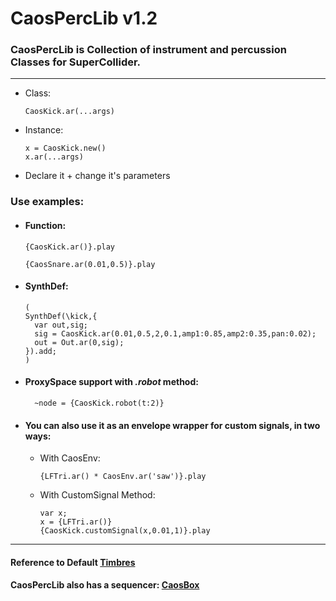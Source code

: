 # CaosPercLib v1.2

### CaosPercLib is Collection of instrument and percussion Classes for SuperCollider.
--------
 - Class:
    ```
    CaosKick.ar(...args)
    ```
 - Instance:
    ```
    x = CaosKick.new()
    x.ar(...args)
    ```

 - Declare it + change it's parameters

### Use examples:
 - #### Function:
    ```
    {CaosKick.ar()}.play

    {CaosSnare.ar(0.01,0.5)}.play
    ```
 - #### SynthDef:
    ```
    (
    SynthDef(\kick,{
      var out,sig;
      sig = CaosKick.ar(0.01,0.5,2,0.1,amp1:0.85,amp2:0.35,pan:0.02);
      out = Out.ar(0,sig);
    }).add;
   )
   ```
- #### ProxySpace support with *.robot* method:
  ```
    ~node = {CaosKick.robot(t:2)}
  ```

- #### You can also use it as an envelope wrapper for custom signals, in two ways:
  - With CaosEnv:
     ```
    {LFTri.ar() * CaosEnv.ar('saw')}.play
    ```
  - With CustomSignal Method:
    ```
    var x;
    x = {LFTri.ar()}
    {CaosKick.customSignal(x,0.01,1)}.play
    ```
---------
#### Reference to Default [Timbres](test/timbres.scd)

#### CaosPercLib also has a sequencer: [CaosBox](https://github.com/josecaos/caosbox)